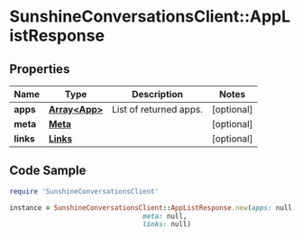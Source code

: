 # SunshineConversationsClient::AppListResponse

## Properties

Name | Type | Description | Notes
------------ | ------------- | ------------- | -------------
**apps** | [**Array&lt;App&gt;**](App.md) | List of returned apps. | [optional] 
**meta** | [**Meta**](Meta.md) |  | [optional] 
**links** | [**Links**](Links.md) |  | [optional] 

## Code Sample

```ruby
require 'SunshineConversationsClient'

instance = SunshineConversationsClient::AppListResponse.new(apps: null,
                                 meta: null,
                                 links: null)
```


